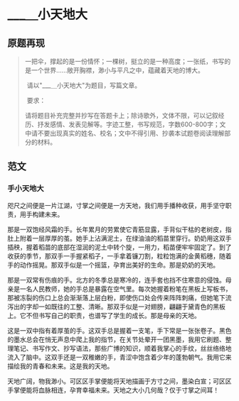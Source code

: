 # ___＿小天地大

## 原题再现

> ​	一把伞，撑起的是一份情怀；一棵树，挺立的是一种高度；一张纸，书写的是一个世界……敞开胸襟，渺小与平凡之中，蕴藏着天地的博大。
>
> ​	请以"___＿小天地大"为题目，写篇文章。
>
> ​	要求：
>
> ​	请将题目补充完整并抄写在答题卡上；除诗歌外，文体不限，可以记叙经历、抒发感情、发表见解等。字迹工整，书写规范，字数600-800字；文中请不要出现真实的姓名、校名；文中不得引用、抄袭本试题卷阅读理解部分的材料。

## 范文

### 手小天地大

咫尺之间便是一片江湖，寸掌之间便是一方天地，我们用手播种收获，用手坚守职责，用手构建未来。

那是一双饱经风霜的手。长年累月的劳累使它青筋显露，手背似干枯的老树皮，指肚上附着一层厚厚的茧。她手上沾满泥土，在绿油油的稻苗里穿行。奶奶用这双手插秧，握着稻苗的底部在湿润的泥土中转个旋，一用力，稻苗便牢牢固定了。到了收获的季节，那双手一手握紧稻子，一手拿着镰刀割，粒粒饱满的金黄稻穗，随着手的动作摇晃。那双手似是一个摇篮，孕育出美好的生命。那是奶奶的天地。

那是一双常有伤痕的手。北方的冬季总是寒冷的，连手套也挡不住寒意的侵蚀。母亲是一名人民教师，她的手总是暴露在空气里。每次她握着粉笔在黑板上写板书，那被冻裂的伤口上总会渐渐落上层白粉，即使伤口处会传来阵阵刺痛，但她笔下流泻出的字却一如既往的工整、清晰。那双手似是一对翅膀，翩翩于黛青色的黑板上。它不但书写自己的职责，也谱写了学生的成长。那是母亲的天地。

这是一双中指有着厚茧的手。这双手总是握着一支笔，手下常是一张张卷子。黑色的墨水总会在悄无声息中爬上我的指节，在关节处晕开一团黑墨，我用它刷题、整理笔记、书写作文、抄写语法，那些广博的知识，顺着我掌心的手纹，丝丝络络地流入了脑中。这双手还是一双稚嫩的手，青涩中饱含着少年的蓬勃朝气。我用它来描绘我的青春和未来。这是我的天地。

天地广阔，物我渺小。可区区手掌便能将天地描画于方寸之间，墨染白宣；可区区手掌便能将血脉相连，孕育幸福未来。天地之大小几何哉？仅于寸掌之间耳！